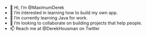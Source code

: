 - 👋  Hi, I’m @MaximumDerek
- 👀  I’m interested in learning how to build my own app.
- 🌱  I’m currently learning Java for work.
- 💞️  I’m looking to collaborate on building projects that help people.
- 📫  Reach me at @DerekHousman on Twitter
